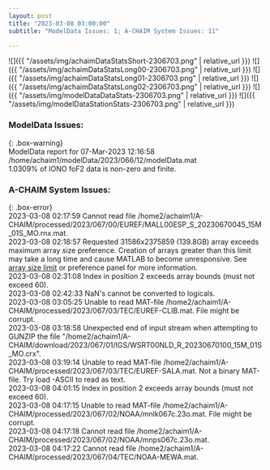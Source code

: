 ```yaml
---
layout: post
title: "2023-03-08 03:00:00"
subtitle: "ModelData Issues: 1; A-CHAIM System Issues: 11"

---
```


![]({{ "/assets/img/achaimDataStatsShort-2306703.png" | relative_url }})
![]({{ "/assets/img/achaimDataStatsLong00-2306703.png" | relative_url }})
![]({{ "/assets/img/achaimDataStatsLong01-2306703.png" | relative_url }})
![]({{ "/assets/img/achaimDataStatsLong02-2306703.png" | relative_url }})
![]({{ "/assets/img/modelDataDataStats-2306703.png" | relative_url }})
![]({{ "/assets/img/modelDataStationStats-2306703.png" | relative_url }})

### ModelData Issues:  
  
{: .box-warning}  
 ModelData report for 07-Mar-2023 12:16:58   
 /home/achaim1/modelData/2023/066/12/modelData.mat   
 1.0309% of IONO foF2 data is non-zero and finite.   
  
### A-CHAIM System Issues:  
  
{: .box-error}  
2023-03-08 02:17:59 Cannot read file /home2/achaim1/A-CHAIM/processed/2023/067/00/EUREF/MALL00ESP_S_20230670045_15M_01S_MO.rnx.mat.  
2023-03-08 02:18:57 Requested 31586x2375859 (139.8GB) array exceeds maximum array size preference. Creation of arrays greater than this limit may take a long time and cause MATLAB to become unresponsive. See <a href="matlab: helpview([docroot '/matlab/helptargets.map'], 'matlab_env_workspace_prefs')">array size limit</a> or preference panel for more information.  
2023-03-08 02:31:08 Index in position 2 exceeds array bounds (must not exceed 60).  
2023-03-08 02:42:33 NaN's cannot be converted to logicals.  
2023-03-08 03:05:25 Unable to read MAT-file /home2/achaim1/A-CHAIM/processed/2023/067/03/TEC/EUREF-CLIB.mat. File might be corrupt.  
2023-03-08 03:18:58 Unexpected end of input stream when attempting to GUNZIP the file "/home2/achaim1/A-CHAIM/download/2023/067/01/IGS/WSRT00NLD_R_20230670100_15M_01S_MO.crx".  
2023-03-08 03:19:14 Unable to read MAT-file /home2/achaim1/A-CHAIM/processed/2023/067/03/TEC/EUREF-SALA.mat. Not a binary MAT-file. Try load -ASCII to read as text.  
2023-03-08 04:01:15 Index in position 2 exceeds array bounds (must not exceed 60).  
2023-03-08 04:17:15 Unable to read MAT-file /home2/achaim1/A-CHAIM/processed/2023/067/02/NOAA/mnlk067c.23o.mat. File might be corrupt.  
2023-03-08 04:17:18 Cannot read file /home2/achaim1/A-CHAIM/processed/2023/067/02/NOAA/mnps067c.23o.mat.  
2023-03-08 04:17:22 Cannot read file /home2/achaim1/A-CHAIM/processed/2023/067/04/TEC/NOAA-MEWA.mat.  
